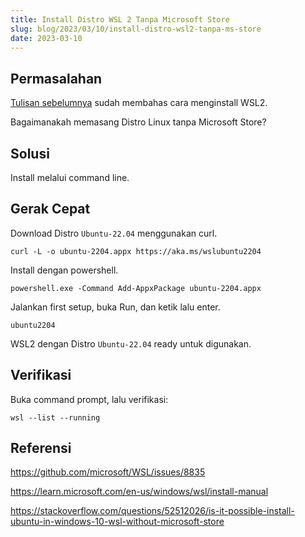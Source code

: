 ```yaml
---
title: Install Distro WSL 2 Tanpa Microsoft Store
slug: blog/2023/03/10/install-distro-wsl2-tanpa-ms-store
date: 2023-03-10
---
```


## Permasalahan

[Tulisan sebelumnya][1] sudah membahas cara menginstall WSL2.

[1]: /blog/2021/03/06/berkenalan-dengan-windows-subsytem-of-linux-wsl

Bagaimanakah memasang Distro Linux tanpa Microsoft Store?

## Solusi

Install melalui command line.

## Gerak Cepat

Download Distro `Ubuntu-22.04` menggunakan curl.

```
curl -L -o ubuntu-2204.appx https://aka.ms/wslubuntu2204
```

Install dengan powershell.

```
powershell.exe -Command Add-AppxPackage ubuntu-2204.appx
```

Jalankan first setup, buka Run, dan ketik lalu enter.

```
ubuntu2204
```

WSL2 dengan Distro `Ubuntu-22.04` ready untuk digunakan.

## Verifikasi

Buka command prompt, lalu verifikasi:

```
wsl --list --running
```

## Referensi

https://github.com/microsoft/WSL/issues/8835

https://learn.microsoft.com/en-us/windows/wsl/install-manual

https://stackoverflow.com/questions/52512026/is-it-possible-install-ubuntu-in-windows-10-wsl-without-microsoft-store
